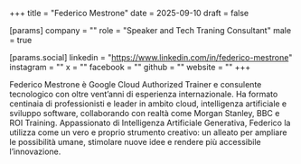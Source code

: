 +++
title = "Federico Mestrone"
date = 2025-09-10
draft = false

[params]
company = ""
role = "Speaker and Tech Traning Consultant"
male = true

[params.social]
linkedin = "https://www.linkedin.com/in/federico-mestrone"
instagram = ""
x = ""
facebook = ""
github = ""
website = ""
+++

Federico Mestrone è Google Cloud Authorized Trainer e consulente tecnologico con oltre vent’anni di esperienza internazionale. Ha formato centinaia di professionisti e leader in ambito cloud, intelligenza artificiale e sviluppo software, collaborando con realtà come Morgan Stanley, BBC e ROI Training.
Appassionato di Intelligenza Artificiale Generativa, Federico la utilizza come un vero e proprio strumento creativo: un alleato per ampliare le possibilità umane, stimolare nuove idee e rendere più accessibile l’innovazione.
